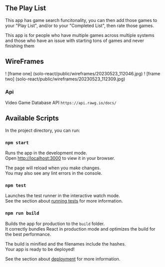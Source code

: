 ## The Play List
This app has game search funcitonality, you can then add those games to your "Play List", and/or to your "Completed List", then rate those games.

This app is for people who have multiple games across multiple systems and those who have an issue with starting tons of games and never finishing them
## WireFrames
! [frame one] (solo-react/public/wireframes/20230523_112046.jpg)
! [frame two] (solo-react/public/wireframes/20230523_112309.jpg)
### Api
Video Game Database API
`https://api.rawg.io/docs/`
## Available Scripts

In the project directory, you can run:

### `npm start`

Runs the app in the development mode.\
Open [http://localhost:3000](http://localhost:3000) to view it in your browser.

The page will reload when you make changes.\
You may also see any lint errors in the console.

### `npm test`

Launches the test runner in the interactive watch mode.\
See the section about [running tests](https://facebook.github.io/create-react-app/docs/running-tests) for more information.

### `npm run build`

Builds the app for production to the `build` folder.\
It correctly bundles React in production mode and optimizes the build for the best performance.

The build is minified and the filenames include the hashes.\
Your app is ready to be deployed!

See the section about [deployment](https://facebook.github.io/create-react-app/docs/deployment) for more information.


